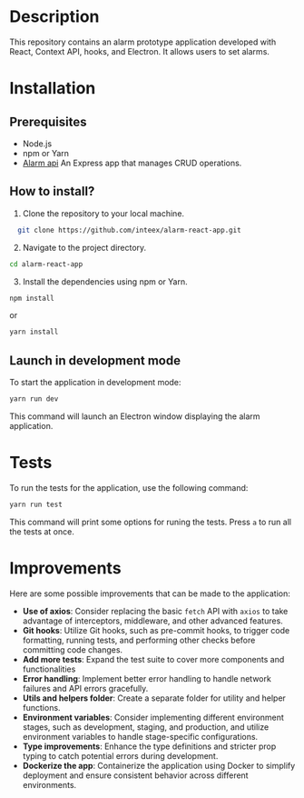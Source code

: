 # Description

This repository contains an alarm prototype application developed with React, Context API, hooks, and Electron. It allows users to set alarms.

# Installation

## Prerequisites

- Node.js
- npm or Yarn
- [Alarm api](https://github.com/inteex/alarm-api) An Express app that manages CRUD operations.

## How to install?

1. Clone the repository to your local machine.

```bash
  git clone https://github.com/inteex/alarm-react-app.git
```

2. Navigate to the project directory.

```bash
cd alarm-react-app
```

3. Install the dependencies using npm or Yarn.

```bash
npm install
```

or

```bash
yarn install
```

## Launch in development mode

To start the application in development mode:

```bash
yarn run dev
```

This command will launch an Electron window displaying the alarm application.

# Tests

To run the tests for the application, use the following command:

```bash
yarn run test
```

This command will print some options for runing the tests. Press `a` to run all the tests at once.

# Improvements

Here are some possible improvements that can be made to the application:

- **Use of axios**: Consider replacing the basic `fetch` API with `axios` to take advantage of interceptors, middleware, and other advanced features.
- **Git hooks**: Utilize Git hooks, such as pre-commit hooks, to trigger code formatting, running tests, and performing other checks before committing code changes.
- **Add more tests**: Expand the test suite to cover more components and functionalities
- **Error handling**: Implement better error handling to handle network failures and API errors gracefully.
- **Utils and helpers folder**: Create a separate folder for utility and helper functions.
- **Environment variables**: Consider implementing different environment stages, such as development, staging, and production, and utilize environment variables to handle stage-specific configurations.
- **Type improvements**: Enhance the type definitions and stricter prop typing to catch potential errors during development.
- **Dockerize the app**: Containerize the application using Docker to simplify deployment and ensure consistent behavior across different environments.
